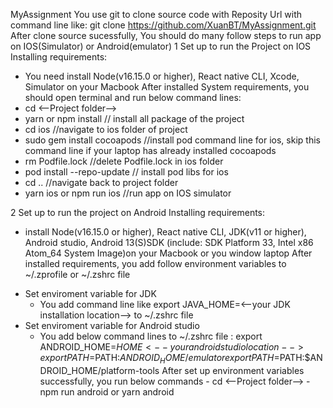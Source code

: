 MyAssignment
You use git to clone source code with Reposity Url with command line like: git clone https://github.com/XuanBT/MyAssignment.git
After clone source sucessfully, You should do many follow steps to run app on IOS(Simulator) or Android(emulator)
1 Set up to run the Project on IOS
  Installing requirements:
  - You need install Node(v16.15.0 or higher), React native CLI, Xcode, Simulator on your Macbook
  After installed System requirements, you should open terminal and run below command lines:
  - cd <--Project folder-->
  - yarn or npm install // install all package of the project
  - cd ios //navigate to ios folder of project
  - sudo gem install cocoapods //install pod command line for ios, skip this command line if your laptop has already installed cocoapods
  - rm Podfile.lock   //delete Podfile.lock in ios folder
  - pod install --repo-update   // install pod libs for ios
  - cd .. //navigate back to project folder
  - yarn ios or npm run ios  //run app on IOS simulator

2 Set up to run the project on Android
  Installing requirements:
   - install Node(v16.15.0 or higher), React native CLI, JDK(v11 or higher), Android studio, Android 13(S)SDK (include: SDK Platform 33, Intel x86 Atom_64 System Image)on your Macbook or you window laptop
  After installed requirements, you add follow environment variables to ~/.zprofile or ~/.zshrc file
   + Set enviroment variable for JDK
     - You add command line like export JAVA_HOME=<--your JDK installation location--> to  ~/.zshrc file
   + Set enviroment variable for Android studio
     - You add below command lines to ~/.zshrc file :
       export ANDROID_HOME=$HOME<--your android studio location-->
       export PATH=$PATH:$ANDROID_HOME/emulator
       export PATH=$PATH:$ANDROID_HOME/platform-tools
  After set up environment variables successfully, you run below commands
    - cd <--Project folder-->
    - npm run android or yarn android